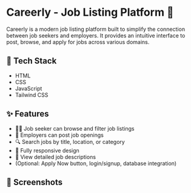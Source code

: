 # Careerly - Job Listing Platform 🚀

Careerly is a modern job listing platform built to simplify the connection between job seekers and employers. It provides an intuitive interface to post, browse, and apply for jobs across various domains.

## 🔧 Tech Stack

- HTML  
- CSS  
- JavaScript  
- Tailwind CSS 

## ✨ Features

- 🧑‍💼 Job seeker can browse and filter job listings  
- 📝 Employers can post job openings  
- 🔍 Search jobs by title, location, or category  
- 📱 Fully responsive design  
- 📄 View detailed job descriptions  
- (Optional: Apply Now button, login/signup, database integration)

## 📸 Screenshots
